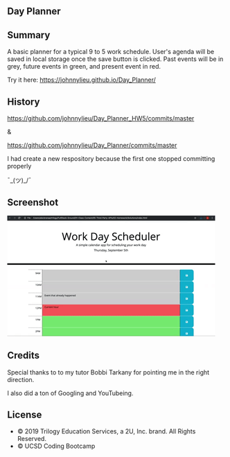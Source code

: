 ## Day Planner

## Summary

A basic planner for a typical 9 to 5 work schedule. User's agenda will be saved in local storage once the save button is clicked. Past events will be in grey, future events in green, and present event in red.

Try it here: https://johnnylieu.github.io/Day_Planner/

## History

https://github.com/johnnylieu/Day_Planner_HW5/commits/master

&

https://github.com/johnnylieu/Day_Planner/commits/master

I had create a new respository because the first one stopped committing properly

¯\_(ツ)_/¯

## Screenshot

![Day Planner](05-third-party-apis-homework-demo.gif)

## Credits
Special thanks to to my tutor Bobbi Tarkany for pointing me in the right direction.

I also did a ton of Googling and YouTubeing.

## License
 
* © 2019 Trilogy Education Services, a 2U, Inc. brand. All Rights Reserved.
* © UCSD Coding Bootcamp

